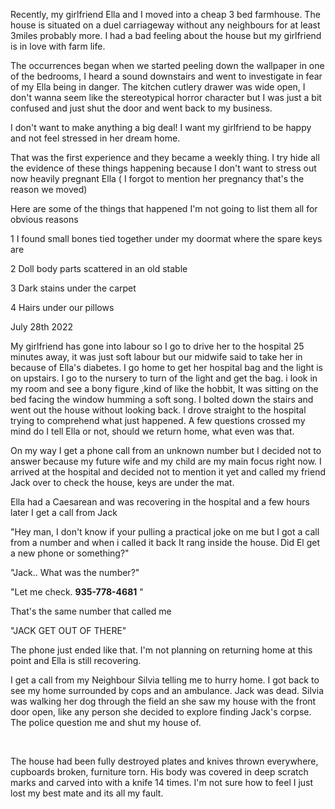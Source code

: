 Recently, my girlfriend Ella and I moved into a cheap 3 bed farmhouse. The house is situated on a duel carriageway without any neighbours for at least 3miles  probably more. I had a bad feeling about the house but my girlfriend is in love with farm life. 

The occurrences began when we started peeling down the wallpaper in one of the bedrooms, I heard a sound downstairs and went to investigate in fear of my Ella being in danger. The kitchen cutlery drawer was wide open, I don't wanna seem like the stereotypical horror character but I was just a bit confused and just shut the door and went back to my business.

I don't want to make anything a big deal! I want my girlfriend to be happy and not feel stressed in her dream home. 

That was the first experience and they became a weekly thing. I try hide all the evidence of these things happening because I don't want to stress out now heavily pregnant Ella ( I forgot to mention her pregnancy that's the reason we moved)

Here are some of the things that happened I'm not going to list them all for obvious reasons

1 I found small bones tied together under my doormat where the spare keys are

2 Doll body parts scattered in an old stable 

3 Dark stains under the carpet  

4 Hairs under our pillows

July 28th 2022

My girlfriend has gone into labour so I go to drive her to the hospital 25 minutes away, it was just soft labour but our midwife said to take her in because of Ella's diabetes. I go home to get her hospital bag and the light is on upstairs. I go to the nursery to turn of the light and get the bag. i look in my room and see a bony figure ,kind of like the hobbit, It was sitting on the bed  facing the window humming a soft song. I bolted down the stairs and went out the house without looking back. I drove straight to the hospital trying to comprehend what just happened. A few questions crossed my mind do I tell Ella or not, should we return home, what even was that. 

On my way I get a phone call from an unknown number but I decided not to answer because my future wife and my child are my main focus right now. I arrived at the hospital and decided not to mention it yet and called my friend Jack over to check the house, keys are under the mat.

Ella had a Caesarean and was recovering in the hospital and a few hours later I get a call from Jack

"Hey man, I don't know if your pulling a practical joke on me but I got a call from a number and when i called it back It rang inside the house. Did El get a new phone or something?"

"Jack.. What was the number?"

"Let me check.  **935-778-4681** "

That's the same number that called me

"JACK GET OUT OF THERE" 

The phone just ended like that. I'm not planning on returning home at this point and Ella is still recovering. 

I get a call from my Neighbour Silvia  telling me to hurry home. I got back to see my home surrounded by cops and an ambulance. Jack was dead. Silvia was walking her dog through the field an she saw my house with the front door open, like any person she decided to explore finding Jack's corpse. The police question me and shut my house of. 

&#x200B;

The house had been fully destroyed plates and knives thrown everywhere, cupboards broken, furniture torn. His body was covered in deep scratch marks and carved into with a knife 14 times. I'm not sure how to feel I just lost my best mate and its all my fault.